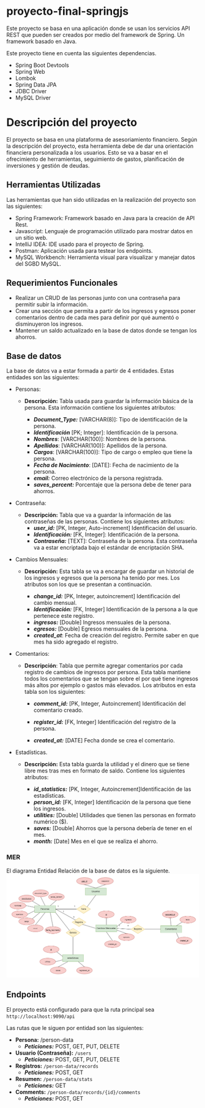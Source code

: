 # proyecto-final-springjs
Este proyecto se basa en una aplicación donde se usan los servicios API REST que pueden ser creados por medio del framework de Spring. Un framework basado en Java.

Este proyecto tiene en cuenta las siguientes dependencias.
* Spring Boot Devtools
* Spring Web
* Lombok
* Spring Data JPA
* JDBC Driver
* MySQL Driver

# Descripción del proyecto
El proyecto se basa en una plataforma de asesoriamiento financiero. Según la descripción del proyecto, esta herramienta debe de dar una orientación financiera personalizada a los usuarios. Esto se va a basar en el ofrecimiento de herramientas, seguimiento de gastos, planificación de inversiones y gestión de deudas.

## Herramientas Utilizadas
Las herramientas que han sido utilizadas en la realización del proyecto son las siguientes:
* Spring Framework: Framework basado en Java para la creación de API Rest.
* Javascript: Lenguaje de programación utilizado para mostrar datos en un sitio web.
* IntelliJ IDEA: IDE usado para el proyecto de Spring.
* Postman: Aplicación usada para testear los endpoints.
* MySQL Workbench: Herramienta visual para visualizar y manejar datos del SGBD MySQL.

## Requerimientos Funcionales
* Realizar un CRUD de las personas junto con una contraseña para permitir subir la información.
* Crear una sección que permita a partir de los ingresos y egresos poner comentarios dentro de cada mes para definir por qué aumentó o disminuyeron los ingresos.
* Mantener un saldo actualizado en la base de datos donde se tengan los ahorros.


## Base de datos
La base de datos va a estar formada a partir de 4 entidades. Estas entidades son las siguientes:

* Personas: 
    * **Descripción:** Tabla usada para guardar la información básica de la persona. Esta información contiene los siguientes atributos:

        * ***Document_Type:*** [VARCHAR(8)]: Tipo de identificación de la persona.
        * ***Identificación*** [PK; Integer]: Identificación de la persona.
        * ***Nombres***: [VARCHAR(100)]: Nombres de la persona.
        * ***Apellidos***: [VARCHAR(100)]: Apellidos de la persona.
        * ***Cargos***: [VARCHAR(100)]: Tipo de cargo o empleo que tiene la persona.
        * ***Fecha de Nacimiento***: [DATE]: Fecha de nacimiento de la persona.
        * ***email:*** Correo electrónico de la persona registrada.
        * ***saves_percent:*** Porcentaje que la persona debe de tener para ahorros.

* Contraseña:
    * **Descripción:** Tabla que va a guardar la información de las contraseñas de las personas. Contiene los siguientes atributos:
        * ***user_id:*** [PK, Integer, Auto-increment] Identificación del usuario.
        * ***Identificación:*** [FK, Integer]: Identificación de la persona.
        * ***Contraseña:*** [TEXT]: Contraseña de la persona. Esta contraseña va a estar encriptada bajo el estándar de encriptación SHA.

* Cambios Mensuales:
    * **Descripción:** Esta tabla se va a encargar de guardar un historial de los ingresos y egresos que la persona ha tenido por mes. Los atributos son los que se presentan a continuación.

        * ***change_id:*** [PK, Integer, autoincrement] Identificación del cambio mensual.
        * ***Identificación:*** [FK, Integer] Identificación de la persona a la que pertenece este registro.
        * ***ingresos:*** [Double] Ingresos mensuales de la persona.
        * ***egresos:*** [Double] Egresos mensuales de la persona.
        * ***created_at***: Fecha de creación del registro. Permite saber en que mes ha sido agregado el registro.

* Comentarios:

    * **Descripción**: Tabla que permite agregar comentarios por cada registro de cambios de ingresos por persona. Esta tabla mantiene todos los comentarios que se tengan sobre el por qué tiene ingresos más altos por ejemplo o gastos más elevados. Los atributos en esta tabla son los siguientes:

        * ***comment_id:*** [PK, Integer, Autoincrement] Identificación del comentario creado.

        * ***register_id:*** [FK, Integer] Identificación del registro de la persona.

        * ***created_at:*** [DATE] Fecha donde se crea el comentario.

* Estadísticas.
    * **Descripción:** Esta tabla guarda la utilidad y el dinero que se tiene libre mes tras mes en formato de saldo. Contiene los siguientes atributos:

        * ***id_statistics:*** [PK, Integer, Autoincrement]Identificación de las estadísticas.
        * ***person_id:*** [FK, Integer] Identificación de la persona que tiene los ingresos.
        * ***utilities:*** [Double]
        Utilidades que tienen las personas en formato numérico ($).
        * ***saves:*** [Double] Ahorros que la persona debería de tener en el mes.
        * ***month:*** [Date] Mes en el que se realiza el ahorro.

### MER
El diagrama Entidad Relación de la base de datos es la siguiente.
![Diagrama Entidad Relación](./database/mer.png)

## Endpoints
El proyecto está configurado para que la ruta principal sea
 ```http://localhost:9090/api```

Las rutas que le siguen por entidad son las siguientes:

* **Persona:** /person-data
    * ***Peticiones:*** POST, GET, PUT, DELETE
* **Usuario (Contraseña):** ```/users```
    * ***Peticiones:*** POST, GET, PUT, DELETE
* **Registros:** ```/person-data/records```
    * ***Peticiones:*** POST, GET
* **Resumen:** ```/person-data/stats```
    * ***Peticiones:*** GET
* **Comments:** ```/person-data/records/{id}/comments```
    * ***Peticiones:*** POST, GET
